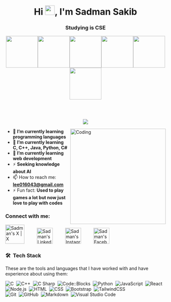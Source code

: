<!-- ![Banner](https://res.cloudinary.com/superfolio/image/upload/v1620689979/68747470733a2f2f692e70696e696d672e636f6d2f6f726967696e616c732f63362f33332f63322f63363333633230656465383266306530636564376435373064626533613166332e676966_yjuh2s.gif) -->

<h1 align="center">Hi <img src="https://raw.githubusercontent.com/MartinHeinz/MartinHeinz/master/wave.gif" width="30px">, I'm Sadman Sakib</h1>
<h3 align="center">Studying is CSE</h3>

<p align="center">
  <img src="https://media3.giphy.com/media/ln7z2eWriiQAllfVcn/200w.webp" width="100"><img src="https://i.giphy.com/media/LMt9638dO8dftAjtco/200.webp" width="100"><img src="https://i.giphy.com/media/eNAsjO55tPbgaor7ma/200w.webp" width="100"><img src="https://media3.giphy.com/media/kdFc8fubgS31b8DsVu/giphy.webp" width="100"><img src="https://i.giphy.com/media/KzJkzjggfGN5Py6nkT/200.webp" width="100"><img src="https://i.giphy.com/media/IdyAQJVN2kVPNUrojM/200.webp" width="100">
</p>
<br>
<br>
<p align="center">
  <a href="https://github.com/DenverCoder1/readme-typing-svg"><img src="https://readme-typing-svg.herokuapp.com?lines=Engineering+Student;Problem+Solving;Communication;Innovation&center=true&width=500&height=50"></a>
</p>
<img align="right" alt="Coding" width="300" src="https://media.giphy.com/media/zOvBKUUEERdNm/giphy.gif"/>


- 🔭 **I’m currently learning programming languages**  
- 🌱 **I’m currently learning C, C++, Java, Python, C#**  
- 👯 **I’m currently learning web development**  
- ⚡ **Seeking knowledge about AI**  
- 📫 How to reach me: **lee016043@gmail.com**  
- ⚡ Fun fact: **Used to play games a lot but now just love to play with codes**



### Connect with me:

<!-- X (Twitter) -->
<a href="https://x.com/ShadmanxError" target="_blank" style="display:inline-block; margin-right: 35px;">
  <img alt="Sadman's X | X" width="60px" 
       src="https://media.tenor.com/vjLLkjTTPXQAAAAM/x-twitter.gif" />
</a>

<!-- LinkedIn -->
<a href="https://www.linkedin.com/in/a-h-m-imtiaj-950b66256" target="_blank" style="display:inline-block; margin-right: 35px;">
  <img alt="Sadman's LinkedIn" width="50px"
       src="https://cdn.dribbble.com/userupload/19914420/file/original-fa73e948d55a3424ad17c41c939c4059.gif" />
</a>

<!-- Instagram -->
<a href="https://www.instagram.com/6yugen_ophile9/" target="_blank" style="display:inline-block; margin-right: 35px;">
  <img alt="Sadman's Instagram" width="50px" 
       src="https://i.pinimg.com/originals/ea/89/45/ea8945b986e784d57c11ba50839b4f12.gif" />
</a>

<!-- Facebook -->
<a href="https://www.facebook.com/nevermind69way/" target="_blank" style="display:inline-block; margin-right: 35px;">
  <img alt="Sadman's Facebook" width="50px" 
       src="https://gifdb.com/images/high/facebook-3d-logo-animation-ubbut1zuh0c99byi.gif" />
</a>

<br/>

### 🛠 &nbsp;Tech Stack

These are the tools and languages that I have worked with and have experience about using them:

 ![C](https://img.shields.io/badge/-C-05122A?style=flat&logo=c)&nbsp;
  ![C++](https://img.shields.io/badge/-C++-05122A?style=flat&logo=cpp)&nbsp;
  ![C Sharp](https://img.shields.io/badge/-C%20Sharp-05122A?style=flat&logo=csharp)&nbsp;
  ![Code::Blocks](https://img.shields.io/badge/-Code::Blocks-05122A?style=flat&logo=codeblocks&logoColor=FE7A16)&nbsp;
  ![Python](https://img.shields.io/badge/-Python-05122A?style=flat&logo=python)&nbsp;
  ![JavaScript](https://img.shields.io/badge/-JavaScript-05122A?style=flat&logo=javascript)&nbsp;
  ![React](https://img.shields.io/badge/-React-05122A?style=flat&logo=react)&nbsp;
  ![Node.js](https://img.shields.io/badge/-Node.js-05122A?style=flat&logo=node.js)&nbsp;
  ![HTML](https://img.shields.io/badge/-HTML-05122A?style=flat&logo=html5)&nbsp;
  ![CSS](https://img.shields.io/badge/-CSS-05122A?style=flat&logo=css3&logoColor=1572B6)&nbsp;
  ![Bootstrap](https://img.shields.io/badge/-Bootstrap-05122A?style=flat&logo=bootstrap&logoColor=563D7C)&nbsp;
  ![TailwindCSS](https://img.shields.io/badge/-TailwindCSS-05122A?style=flat&logo=tailwindcss)&nbsp;  
  ![Git](https://img.shields.io/badge/-Git-05122A?style=flat&logo=git)&nbsp;
  ![GitHub](https://img.shields.io/badge/-GitHub-05122A?style=flat&logo=github)&nbsp;
  ![Markdown](https://img.shields.io/badge/-Markdown-05122A?style=flat&logo=markdown)&nbsp;
  ![Visual Studio Code](https://img.shields.io/badge/-Visual%20Studio%20Code-05122A?style=flat&logo=visual-studio-code&logoColor=007ACC)
<br />
